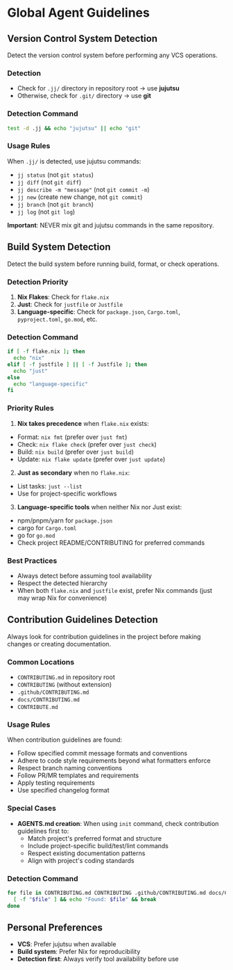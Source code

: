 # Global Agent Guidelines

## Version Control System Detection

Detect the version control system before performing any VCS operations.

### Detection

- Check for `.jj/` directory in repository root → use **jujutsu**
- Otherwise, check for `.git/` directory → use **git**

### Detection Command

```bash
test -d .jj && echo "jujutsu" || echo "git"
```

### Usage Rules

When `.jj/` is detected, use jujutsu commands:

- `jj status` (not `git status`)
- `jj diff` (not `git diff`)
- `jj describe -m "message"` (not `git commit -m`)
- `jj new` (create new change, not `git commit`)
- `jj branch` (not `git branch`)
- `jj log` (not `git log`)

**Important**: NEVER mix git and jujutsu commands in the same repository.

## Build System Detection

Detect the build system before running build, format, or check operations.

### Detection Priority

1. **Nix Flakes**: Check for `flake.nix`
2. **Just**: Check for `justfile` or `Justfile`
3. **Language-specific**: Check for `package.json`, `Cargo.toml`, `pyproject.toml`, `go.mod`, etc.

### Detection Command

```bash
if [ -f flake.nix ]; then
  echo "nix"
elif [ -f justfile ] || [ -f Justfile ]; then
  echo "just"
else
  echo "language-specific"
fi
```

### Priority Rules

1. **Nix takes precedence** when `flake.nix` exists:

- Format: `nix fmt` (prefer over `just fmt`)
- Check: `nix flake check` (prefer over `just check`)
- Build: `nix build` (prefer over `just build`)
- Update: `nix flake update` (prefer over `just update`)

2. **Just as secondary** when no `flake.nix`:

- List tasks: `just --list`
- Use for project-specific workflows

3. **Language-specific tools** when neither Nix nor Just exist:

- npm/pnpm/yarn for `package.json`
- cargo for `Cargo.toml`
- go for `go.mod`
- Check project README/CONTRIBUTING for preferred commands

### Best Practices

- Always detect before assuming tool availability
- Respect the detected hierarchy
- When both `flake.nix` and `justfile` exist, prefer Nix commands (just may wrap Nix for convenience)

## Contribution Guidelines Detection

Always look for contribution guidelines in the project before making changes or creating documentation.

### Common Locations

- `CONTRIBUTING.md` in repository root
- `CONTRIBUTING` (without extension)
- `.github/CONTRIBUTING.md`
- `docs/CONTRIBUTING.md`
- `CONTRIBUTE.md`

### Usage Rules

When contribution guidelines are found:

- Follow specified commit message formats and conventions
- Adhere to code style requirements beyond what formatters enforce
- Respect branch naming conventions
- Follow PR/MR templates and requirements
- Apply testing requirements
- Use specified changelog format

### Special Cases

- **AGENTS.md creation**: When using `init` command, check contribution guidelines first to:
  - Match project's preferred format and structure
  - Include project-specific build/test/lint commands
  - Respect existing documentation patterns
  - Align with project's coding standards

### Detection Command

```bash
for file in CONTRIBUTING.md CONTRIBUTING .github/CONTRIBUTING.md docs/CONTRIBUTING.md CONTRIBUTE.md; do
  [ -f "$file" ] && echo "Found: $file" && break
done
```

## Personal Preferences

- **VCS**: Prefer jujutsu when available
- **Build system**: Prefer Nix for reproducibility
- **Detection first**: Always verify tool availability before use
